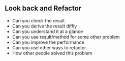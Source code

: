 ## Look back and Refactor

- Can you check the result
- Can you derive the result diffly
- Can you understand it at a glance
- Can you use result/method for some other problem
- Can you improve the performance 
- Can you use other ways to refactor
- How other people solved this problem


